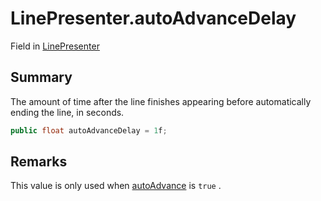 # LinePresenter.autoAdvanceDelay

Field in [LinePresenter](/docs/api/csharp/yarn.unity.linepresenter.md)

## Summary


The amount of time after the line finishes appearing before
automatically ending the line, in seconds.


```csharp
public float autoAdvanceDelay = 1f;
```

## Remarks

This value is only used when  <a href="yarn.unity.linepresenter.autoadvance.md">autoAdvance</a>  is
`true` .

